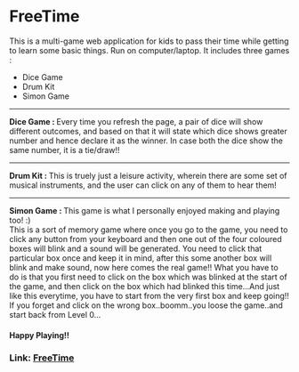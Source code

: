 # FreeTime
This is a multi-game web application for kids to pass their time while getting to learn some basic things.
Run on computer/laptop.
It includes three games :
<ul>
  <li>Dice Game</li>
  <li>Drum Kit</li>
  <li>Simon Game</li>
 </ul>
 <hr>
 <strong>Dice Game : </strong>Every time you refresh the page, a pair of dice will show different outcomes, and based on that it will state which dice shows greater number and hence declare it as the winner. In case both the dice show the same number, it is a tie/draw!!
 <hr>
 <strong>Drum Kit : </strong>This is truely just a leisure activity, wherein there are some set of musical instruments, and the user can click on any of them to hear them!
 <hr>
 <strong>Simon Game : </strong>This game is what I personally enjoyed making and playing too! :) <br> This is a sort of memory game where once you go to the game, you need to click any button from your keyboard and then one out of the four coloured boxes will blink and a sound will be generated. You need to click that particular box once and keep it in mind, after this some another box will blink and make sound, now here comes the real game!! What you have to do is that you first need to click on the box which was blinked at the start of the game, and then click on the box which had blinked this time...And just like this everytime, you have to start from the very first box and keep going!! If you forget and click on the wrong box..boomm..you loose the game..and start back from Level 0...
 <h4>Happy Playing!!</h4>
<h3>Link: <a href="https://shambhawibhure.github.io/FreeTime/FreeTime/">FreeTime</a>
